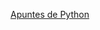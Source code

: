 [Apuntes de Python]: https://github.com/juanlu-millan/Lenguajes-de-Marcas/blob/master/ApuntesPython.txt
[Apuntes de Python]
